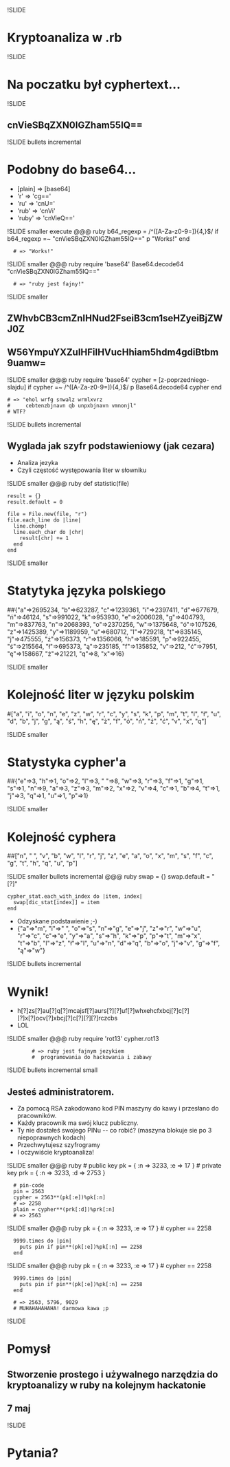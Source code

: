 !SLIDE 
# Kryptoanaliza w .rb #

!SLIDE
# Na poczatku był cyphertext... #

!SLIDE
## cnVieSBqZXN0IGZham55IQ== #

!SLIDE bullets incremental
# Podobny do base64... #
* [plain] => [base64]
* 'r' => 'cg=='
* 'ru' => 'cnU='
* 'rub' => 'cnVi'
* 'ruby' => 'cnVieQ=='

!SLIDE smaller execute
    @@@ ruby
      b64_regexp = /^([A-Za-z0-9=]){4,}$/
      if b64_regexp =~ "cnVieSBqZXN0IGZham55IQ=="
        p "Works!"
      end

      # => "Works!"

!SLIDE smaller
    @@@ ruby
      require 'base64'
      Base64.decode64 "cnVieSBqZXN0IGZham55IQ=="
      
      # => "ruby jest fajny!"

!SLIDE smaller
## ZWhvbCB3cmZnIHNud2FseiB3cm1seHZyeiBjZWJ0Z
## W56YmpuYXZuIHFiIHVucHhiam5hdm4gdiBtbm9uamw=

!SLIDE smaller
    @@@ ruby
    require 'base64'
    cypher = [z-poprzedniego-slajdu]
    if cypher =~ /^([A-Za-z0-9=]){4,}$/
      p Base64.decode64 cypher
    end

    # => "ehol wrfg snwalz wrmlxvrz 
    #     cebtenzbjnavn qb unpxbjnavn vmnonjl"
    # WTF?

!SLIDE bullets incremental
## Wyglada jak szyfr podstawieniowy (jak cezara)
* Analiza jezyka
* Czyli częstość występowania liter w słowniku


!SLIDE smaller
    @@@ ruby
    def statistic(file)

    result = {}
    result.default = 0

    file = File.new(file, "r")
    file.each_line do |line|
      line.chomp!
      line.each_char do |chr|
        result[chr] += 1
      end
    end

!SLIDE smaller
# Statytyka języka polskiego
##{"a"=>2695234, "b"=>623287, "c"=>1239361, "i"=>2397411, "d"=>677679, "ń"=>46124, "s"=>991022, "k"=>953930, "e"=>2006028, "g"=>404793, "m"=>837763, "n"=>2068393, "o"=>2370256, "w"=>1375648, "ó"=>107526, "z"=>1425389, "y"=>1189959, "u"=>680712, "l"=>729218, "t"=>835145, "j"=>475555, "ż"=>156373, "r"=>1356066, "h"=>185591, "p"=>922455, "ś"=>215564, "ł"=>695373, "ą"=>235185, "f"=>135852, "v"=>212, "ć"=>7951, "ę"=>158667, "ź"=>21221, "q"=>8, "x"=>16}

!SLIDE smaller
# Kolejność liter w języku polskim
#["a", "i", "o", "n", "e", "z", "w", "r", "c", "y", "s", "k", "p", "m", "t", "l", "ł", "u", "d", "b", "j", "g", "ą", "ś", "h", "ę", "ż", "f", "ó", "ń", "ź", "ć", "v", "x", "q"] 

!SLIDE smaller
# Statystyka cypher'a
##{"e"=>3, "h"=>1, "o"=>2, "l"=>3, " "=>8, "w"=>3, "r"=>3, "f"=>1, "g"=>1, "s"=>1, "n"=>9, "a"=>3, "z"=>3, "m"=>2, "x"=>2, "v"=>4, "c"=>1, "b"=>4, "t"=>1, "j"=>3, "q"=>1, "u"=>1, "p"=>1}

!SLIDE smaller
# Kolejność cyphera
##["n", " ", "v", "b", "w", "l", "r", "j", "z", "e", "a", "o", "x", "m", "s", "f", "c", "g", "t", "h", "q", "u", "p"]

!SLIDE smaller bullets incremental
    @@@ ruby
    swap = {}
    swap.default = "[?]"

    cypher_stat.each_with_index do |item, index|
      swap[dic_stat[index]] = item
    end

* Odzyskane podstawienie ;-)
* {"a"=>"m", "i"=>" ", "o"=>"s", "n"=>"g", "e"=>"j", "z"=>"r", "w"=>"u", "r"=>"c", "c"=>"e", "y"=>"a", "s"=>"h", "k"=>"p", "p"=>"t", "m"=>"x", "t"=>"b", "l"=>"z", "ł"=>"l", "u"=>"n", "d"=>"q", "b"=>"o", "j"=>"v", "g"=>"f", "ą"=>"w"}

!SLIDE bullets incremental
# Wynik!
* h[?]zs[?]au[?]q[?]mcajsf[?]aurs[?][?]uf[?]whxehcfxbcj[?]c[?][?]x[?]ocv[?]xbcj[?]c[?][?][?]rczcbs
* LOL

!SLIDE smaller
    @@@ ruby
			require 'rot13'
			cypher.rot13
			
			# => ruby jest fajnym jezykiem
			#  programowania do hackowania i zabawy

!SLIDE bullets incremental small
## Jesteś administratorem. 
* Za pomocą RSA zakodowano kod PIN maszyny do kawy i przesłano do pracowników.
* Każdy pracownik ma swój klucz publiczny.
* Ty nie dostałeś swojego PINu -- co robić? (maszyna blokuje sie po 3
  niepoprawnych kodach)
* Przechwytujesz szyfrogramy
* I oczywiście kryptoanaliza!

!SLIDE smaller
    @@@ ruby
      # public key
      pk = { :n => 3233, :e => 17 }
      # private key
      prk = { :n => 3233, :d => 2753 }

      # pin-code
      pin = 2563
      cypher = 2563**(pk[:e])%pk[:n]
      # => 2258
      plain = cypher**(prk[:d])%prk[:n]
      # => 2563

!SLIDE smaller
    @@@ ruby
      pk = { :n => 3233, :e => 17 }
      # cypher == 2258

      9999.times do |pin|
        puts pin if pin**(pk[:e])%pk[:n] == 2258
      end


!SLIDE smaller
    @@@ ruby
      pk = { :n => 3233, :e => 17 }
      # cypher == 2258

      9999.times do |pin|
        puts pin if pin**(pk[:e])%pk[:n] == 2258
      end

      # => 2563, 5796, 9029
      # MUHAHAHAHAHA! darmowa kawa ;p

!SLIDE
# Pomysł
## Stworzenie prostego i używalnego narzędzia do kryptoanalizy w ruby na kolejnym hackatonie
## 7 maj

!SLIDE
# Pytania?
